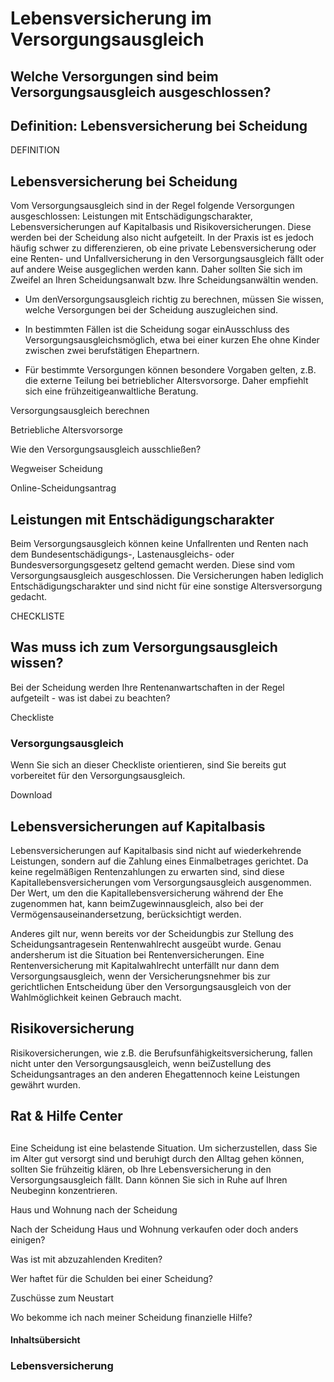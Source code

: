 # Lebensversicherung im Versorgungsausgleich

## Welche Versorgungen sind beim Versorgungsausgleich ausgeschlossen?

## Definition: Lebensversicherung bei Scheidung

DEFINITION

## Lebensversicherung bei Scheidung

Vom Versorgungsausgleich sind in der Regel folgende Versorgungen ausgeschlossen: Leistungen mit Entschädigungscharakter, Lebensversicherungen auf Kapitalbasis und Risikoversicherungen. Diese werden bei der Scheidung also nicht aufgeteilt. In der Praxis ist es jedoch häufig schwer zu differenzieren, ob eine private Lebensversicherung oder eine Renten- und Unfallversicherung in den Versorgungsausgleich fällt oder auf andere Weise ausgeglichen werden kann. Daher sollten Sie sich im Zweifel an Ihren Scheidungsanwalt bzw. Ihre Scheidungsanwältin wenden.

- Um denVersorgungsausgleich richtig zu berechnen, müssen Sie wissen, welche Versorgungen bei der Scheidung auszugleichen sind.

- In bestimmten Fällen ist die Scheidung sogar einAusschluss des Versorgungsausgleichsmöglich, etwa bei einer kurzen Ehe ohne Kinder zwischen zwei berufstätigen Ehepartnern.

- Für bestimmte Versorgungen können besondere Vorgaben gelten, z.B. die externe Teilung bei betrieblicher Altersvorsorge. Daher empfiehlt sich eine frühzeitigeanwaltliche Beratung.

Versorgungsausgleich berechnen

Betriebliche Altersvorsorge

Wie den Versorgungsausgleich ausschließen?

Wegweiser Scheidung

Online-Scheidungsantrag

## Leistungen mit Entschädigungscharakter

Beim Versorgungsausgleich können keine Unfallrenten und Renten nach dem Bundesentschädigungs-, Lastenausgleichs- oder Bundesversorgungsgesetz geltend gemacht werden. Diese sind vom Versorgungsausgleich ausgeschlossen. Die Versicherungen haben lediglich Entschädigungscharakter und sind nicht für eine sonstige Altersversorgung gedacht.

CHECKLISTE

## Was muss ich zum Versorgungsausgleich wissen?

Bei der Scheidung werden Ihre Rentenanwartschaften in der Regel aufgeteilt - was ist dabei zu beachten?

Checkliste

### Versorgungsausgleich

Wenn Sie sich an dieser Checkliste orientieren, sind Sie bereits gut vorbereitet für den Versorgungsausgleich.

Download

## Lebensversicherungen auf Kapitalbasis

Lebensversicherungen auf Kapitalbasis sind nicht auf wiederkehrende Leistungen, sondern auf die Zahlung eines Einmalbetrages gerichtet. Da keine regelmäßigen Rentenzahlungen zu erwarten sind, sind diese Kapitallebensversicherungen vom Versorgungsausgleich ausgenommen. Der Wert, um den die Kapitallebensversicherung während der Ehe zugenommen hat, kann beimZugewinnausgleich, also bei der Vermögensauseinandersetzung, berücksichtigt werden.

Anderes gilt nur, wenn bereits vor der Scheidungbis zur Stellung des Scheidungsantragesein Rentenwahlrecht ausgeübt wurde. Genau andersherum ist die Situation bei Rentenversicherungen. Eine Rentenversicherung mit Kapitalwahlrecht unterfällt nur dann dem Versorgungsausgleich, wenn der Versicherungsnehmer bis zur gerichtlichen Entscheidung über den Versorgungsausgleich von der Wahlmöglichkeit keinen Gebrauch macht.

## Risikoversicherung

Risikoversicherungen, wie z.B. die Berufsunfähigkeitsversicherung, fallen nicht unter den Versorgungsausgleich, wenn beiZustellung des Scheidungsantrages an den anderen Ehegattennoch keine Leistungen gewährt wurden.

## Rat & Hilfe Center

## 

Eine Scheidung ist eine belastende Situation. Um sicherzustellen, dass Sie im Alter gut versorgt sind und beruhigt durch den Alltag gehen können, sollten Sie frühzeitig klären, ob Ihre Lebensversicherung in den Versorgungsausgleich fällt. Dann können Sie sich in Ruhe auf Ihren Neubeginn konzentrieren.

Haus und Wohnung nach der Scheidung

Nach der Scheidung Haus und Wohnung verkaufen oder doch anders einigen?

Was ist mit abzuzahlenden Krediten?

Wer haftet für die Schulden bei einer Scheidung?

Zuschüsse zum Neustart

Wo bekomme ich nach meiner Scheidung finanzielle Hilfe?

#### Inhaltsübersicht

### Lebensversicherung